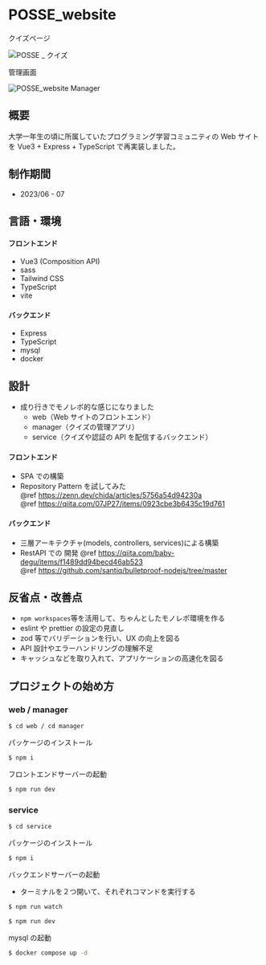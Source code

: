 # POSSE_website

クイズページ

![POSSE _ クイズ](https://github.com/Seiya-Tagami/POSSE_website/assets/107479598/bccb9cd6-ee3b-4d86-b251-fb2d9271cba2)

管理画面

![POSSE_website Manager](https://github.com/Seiya-Tagami/POSSE_website/assets/107479598/1f12c016-0fcd-4b52-9b60-92ecc4a0536a)

## 概要

大学一年生の頃に所属していたプログラミング学習コミュニティの Web サイトを Vue3 + Express + TypeScript で再実装しました。

## 制作期間

- 2023/06 - 07

## 言語・環境

#### フロントエンド

- Vue3 (Composition API)
- sass
- Tailwind CSS
- TypeScript
- vite

#### バックエンド

- Express
- TypeScript
- mysql
- docker

## 設計

- 成り行きでモノレポ的な感じになりました
  - web（Web サイトのフロントエンド）
  - manager（クイズの管理アプリ）
  - service（クイズや認証の API を配信するバックエンド）

#### フロントエンド

- SPA での構築
- Repository Pattern を試してみた  
  @ref https://zenn.dev/chida/articles/5756a54d94230a  
  @ref https://qiita.com/07JP27/items/0923cbe3b6435c19d761

#### バックエンド

- 三層アーキテクチャ(models, controllers, services)による構築
- RestAPI での 開発
  @ref https://qiita.com/baby-degu/items/f1489dd94becd46ab523  
  @ref https://github.com/santiq/bulletproof-nodejs/tree/master

## 反省点・改善点

- `npm workspaces`等を活用して、ちゃんとしたモノレポ環境を作る
- eslint や prettier の設定の見直し
- zod 等でバリデーションを行い、UX の向上を図る
- API 設計やエラーハンドリングの理解不足
- キャッシュなどを取り入れて、アプリケーションの高速化を図る

## プロジェクトの始め方

### web / manager

```sh
$ cd web / cd manager
```

パッケージのインストール

```sh
$ npm i
```

フロントエンドサーバーの起動

```sh
$ npm run dev
```

### service

```sh
$ cd service
```

パッケージのインストール

```sh
$ npm i
```

バックエンドサーバーの起動

- ターミナルを２つ開いて、それぞれコマンドを実行する

```sh
$ npm run watch
```

```sh
$ npm run dev
```

mysql の起動

```sh
$ docker compose up -d
```
